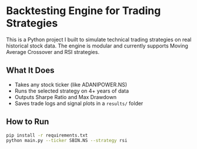 #  Backtesting Engine for Trading Strategies

This is a Python project I built to simulate technical trading strategies on real historical stock data. The engine is modular and currently supports Moving Average Crossover and RSI strategies.

## What It Does

- Takes any stock ticker (like ADANIPOWER.NS)
- Runs the selected strategy on 4+ years of data
- Outputs Sharpe Ratio and Max Drawdown
- Saves trade logs and signal plots in a `results/` folder

## How to Run

```bash
pip install -r requirements.txt
python main.py --ticker SBIN.NS --strategy rsi

